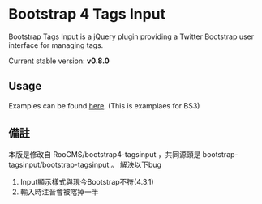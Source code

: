 # Bootstrap 4 Tags Input 
Bootstrap Tags Input is a jQuery plugin providing a Twitter Bootstrap user interface for managing tags.

Current stable version: **v0.8.0**

## Usage
Examples can be found [here](http://bootstrap-tagsinput.github.io/bootstrap-tagsinput/examples/).
(This is examplaes for BS3)

## 備註
本版是修改自 RooCMS/bootstrap4-tagsinput ，共同源頭是 bootstrap-tagsinput/bootstrap-tagsinput 。
解決以下bug

1. Input顯示樣式與現今Bootstrap不符(4.3.1)
2. 輸入時注音會被喀掉一半
